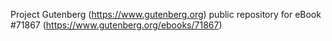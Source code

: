 Project Gutenberg (https://www.gutenberg.org) public repository
for eBook #71867 (https://www.gutenberg.org/ebooks/71867)
